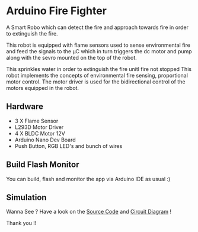 # Arduino Fire Fighter

A Smart Robo which can detect the fire and approach towards fire in order to extinguish the fire.

This robot is equipped with flame sensors used to sense environmental fire and feed the signals to the μC which in turn triggers the dc motor and pump along with the sevro mounted on the top of the robot.

This sprinkles water in order to extinguish the fire unitl fire not stopped
This robot implements the concepts of environmental fire sensing, proportional motor control. The motor driver is used for the bidirectional control of the motors equipped in the robot.

## Hardware 

- 3 X Flame Sensor
- L293D Motor Driver
- 4 X BLDC Motor 12V
- Arduino Nano Dev Board
- Push Button, RGB LED's and bunch of wires

## Build Flash Monitor

You can build, flash and monitor the app via Arduino IDE as usual :)

## Simulation

Wanna See ? Have a look on the [Source Code](./arduino-fire-fighter.inoarduino-fire-fighter.ino) and [Circuit Diagram](./arduino-fire-fighter.png) !

Thank you !!